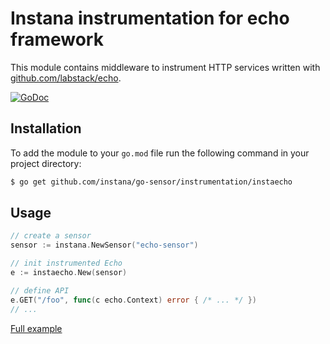Instana instrumentation for echo framework
=============================================

This module contains middleware to instrument HTTP services written with [github.com/labstack/echo](https://github.com/labstack/echo).

[![GoDoc](https://img.shields.io/static/v1?label=godoc&message=reference&color=blue)][godoc]


Installation
------------

To add the module to your `go.mod` file run the following command in your project directory:

```bash
$ go get github.com/instana/go-sensor/instrumentation/instaecho
```

Usage
-----

```go
// create a sensor
sensor := instana.NewSensor("echo-sensor")

// init instrumented Echo
e := instaecho.New(sensor)

// define API
e.GET("/foo", func(c echo.Context) error { /* ... */ })
// ...
```
[Full example][fullExample]



[godoc]: https://pkg.go.dev/github.com/instana/go-sensor/instrumentation/instaecho
[fullExample]: https://github.com/instana/go-sensor/blob/master/example/echo/main.go
